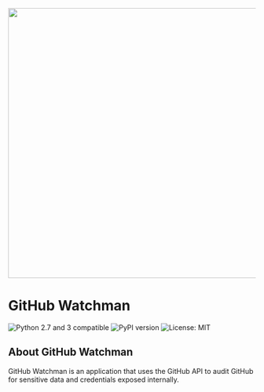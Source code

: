 <img src="https://i.imgur.com/4lNLwdV.png" width="550">

# GitHub Watchman
![Python 2.7 and 3 compatible](https://img.shields.io/pypi/pyversions/github-watchman)
![PyPI version](https://img.shields.io/pypi/v/github-watchman.svg)
![License: MIT](https://img.shields.io/pypi/l/github-watchman.svg)

## About GitHub Watchman

GitHub Watchman is an application that uses the GitHub API to audit GitHub for sensitive data and credentials exposed internally.
